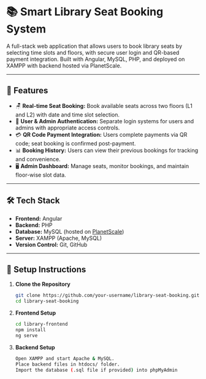# 📚 Smart Library Seat Booking System

A full-stack web application that allows users to book library seats by selecting time slots and floors, with secure user login and QR-based payment integration. Built with Angular, MySQL, PHP, and deployed on XAMPP with backend hosted via PlanetScale.

---

## 🚀 Features

- 🪑 **Real-time Seat Booking:** Book available seats across two floors (L1 and L2) with date and time slot selection.
- 🔐 **User & Admin Authentication:** Separate login systems for users and admins with appropriate access controls.
- 💳 **QR Code Payment Integration:** Users complete payments via QR code; seat booking is confirmed post-payment.
- 📊 **Booking History:** Users can view their previous bookings for tracking and convenience.
- 🖥 **Admin Dashboard:** Manage seats, monitor bookings, and maintain floor-wise slot data.

---

## 🛠 Tech Stack

- **Frontend:** Angular
- **Backend:** PHP
- **Database:** MySQL (hosted on [PlanetScale](https://planetscale.com/))
- **Server:** XAMPP (Apache, MySQL)
- **Version Control:** Git, GitHub

---

## 🔧 Setup Instructions

1. **Clone the Repository**
   ```bash
   git clone https://github.com/your-username/library-seat-booking.git
   cd library-seat-booking

2. **Frontend Setup**
    ```bash
   cd library-frontend
   npm install
   ng serve
3. **Backend Setup**
   ```bash
   Open XAMPP and start Apache & MySQL.
   Place backend files in htdocs/ folder.
   Import the database (.sql file if provided) into phpMyAdmin
